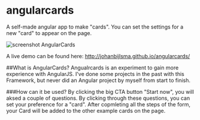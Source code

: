 # angularcards
A self-made angular app to make "cards". You can set the settings for a new "card" to appear on the page.

![screenshot AngularCards](http://cl.ly/2n2K2J1g0o0z/angular-cards-screenshot.png "screenshot AngularCards")


A live demo can be found here: http://johanbijlsma.github.io/angularcards/

##What is AngularCards?
Angualrcards is an experiment to gain more experience with AngularJS. I've done some projects in the past with this Framework, but never did an Angular project by myself from start to finish.

###How can it be used?
By clicking the big CTA button "Start now", you will aksed a couple of questions. By clicking through these questions, you can set your preference for a "card". After copmleting all the steps of the form, your Card will be added to the other example cards on the page.
